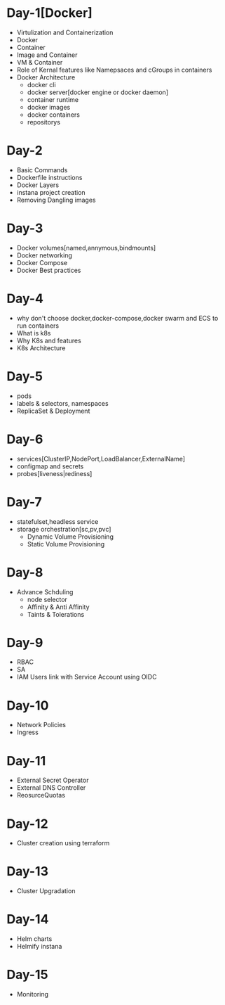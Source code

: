 # Day-1[Docker]
- Virtulization and Containerization
- Docker
- Container
- Image and Container
- VM & Container
- Role of Kernal features like Namepsaces and cGroups in containers
- Docker Architecture
  - docker cli
  - docker server[docker engine or docker daemon]
  - container runtime
  - docker images
  - docker containers
  - repositorys
# Day-2
- Basic Commands
- Dockerfile instructions
- Docker Layers
- instana project creation
- Removing Dangling images
# Day-3
- Docker volumes[named,annymous,bindmounts] 
- Docker networking
- Docker Compose
- Docker Best practices
# Day-4
- why don't choose docker,docker-compose,docker swarm and ECS to run containers
- What is k8s
- Why K8s and features
- K8s Architecture
# Day-5
- pods
- labels & selectors, namespaces
- ReplicaSet & Deployment
# Day-6
- services[ClusterIP,NodePort,LoadBalancer,ExternalName]
- configmap and secrets
- probes[liveness|rediness]
# Day-7
- statefulset,headless service
- storage orchestration[sc,pv,pvc]
  - Dynamic Volume Provisioning
  - Static  Volume Provisioning
# Day-8
- Advance Schduling
  - node selector
  - Affinity & Anti Affinity
  - Taints & Tolerations
# Day-9
- RBAC
- SA
- IAM Users link with Service Account using OIDC
# Day-10
- Network Policies
- Ingress
# Day-11
- External Secret Operator
- External DNS Controller
- ReosurceQuotas
# Day-12
- Cluster creation using terraform
# Day-13
- Cluster Upgradation
# Day-14
- Helm charts
- Helmify instana
# Day-15
- Monitoring




